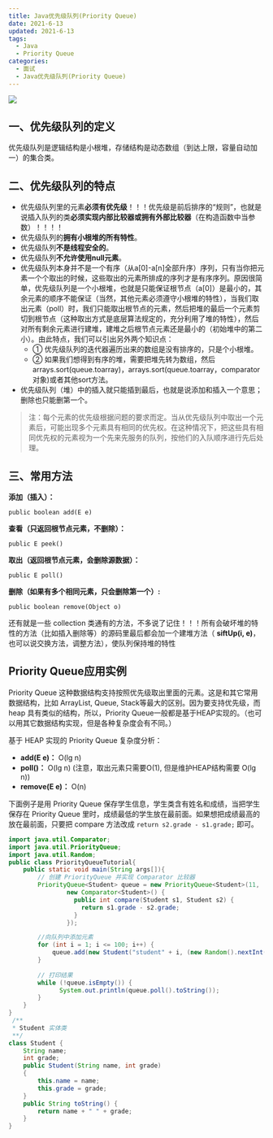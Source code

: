 ```yaml
---
title: Java优先级队列(Priority Queue)
date: 2021-6-13
updated: 2021-6-13
tags:
  - Java
  - Priority Queue
categories:
  - 面试
  - Java优先级队列(Priority Queue)
---
```


![](http://qiniu.zhouhongyin.top/2022/06/12/1655043388-1_iIXOmGDzrtTJmdwbn7cGMw.png)

<!--more-->

## 一、优先级队列的定义

优先级队列是逻辑结构是小根堆，存储结构是动态数组（到达上限，容量自动加一）的集合类。

## 二、优先级队列的特点

- 优先级队列里的元素**必须有优先级**！！！优先级是前后排序的“规则”，也就是说插入队列的类**必须实现内部比较器或拥有外部比较器**（在构造函数中当参数）！！！！
- 优先级队列的**拥有小根堆的所有特性**。
- 优先级队列**不是线程安全的**。
- 优先级队列**不允许使用null元素**。
- 优先级队列本身并不是一个有序（从a[0]-a[n]全部升序）序列，只有当你把元素一个个取出的时候，这些取出的元素所排成的序列才是有序序列。原因很简单，优先级队列是一个小根堆，也就是只能保证根节点（a[0]）是最小的，其余元素的顺序不能保证（当然，其他元素必须遵守小根堆的特性），当我们取出元素（poll）时，我们只能取出根节点的元素，然后把堆的最后一个元素剪切到根节点（这种取出方式是底层算法规定的，充分利用了堆的特性），然后对所有剩余元素进行建堆，建堆之后根节点元素还是最小的（初始堆中的第二小）。由此特点，我们可以引出另外两个知识点：
  - ① 优先级队列的迭代器遍历出来的数组是没有排序的，只是个小根堆。
  - ② 如果我们想得到有序的堆，需要把堆先转为数组，然后arrays.sort(queue.toarray)，arrays.sort(queue.toarray，comparator对象)或者其他sort方法。
- 优先级队列（堆）中的插入就只能插到最后，也就是说添加和插入一个意思；删除也只能删第一个。

> 注：每个元素的优先级根据问题的要求而定。当从优先级队列中取出一个元素后，可能出现多个元素具有相同的优先权。在这种情况下，把这些具有相同优先权的元素视为一个先来先服务的队列，按他们的入队顺序进行先后处理。

## 三、常用方法

**添加（插入）：**

`public boolean add(E e)`

**查看（只返回根节点元素，不删除）：**

`public E peek()`

**取出（返回根节点元素，会删除源数据）：**

`public E poll()`

**删除（如果有多个相同元素，只会删除第一个）:**

`public boolean remove(Object o)`

还有就是一些 collection 类通有的方法，不多说了记住！！！所有会破坏堆的特性的方法（比如插入删除等）的源码里最后都会加一个建堆方法（ **siftUp(i, e)**，也可以说交换方法，调整方法），使队列保持堆的特性


## Priority Queue应用实例

Priority Queue 这种数据结构支持按照优先级取出里面的元素。这是和其它常用数据结构，比如 ArrayList, Queue, Stack等最大的区别。因为要支持优先级，而 heap 具有类似的结构，所以，Priority Queue一般都是基于HEAP实现的。（也可以用其它数据结构实现，但是各种复杂度会有不同。）

基于 HEAP 实现的 Priority Queue 复杂度分析：

- **add(E e)：** O(lg n)
- **poll()：**  O(lg n) (注意，取出元素只需要O(1), 但是维护HEAP结构需要 O(lg n))
- **remove(E e)：** O(n)

下面例子是用 Priority Queue 保存学生信息，学生类含有姓名和成绩，当把学生保存在 Priority Queue 里时，成绩最低的学生放在最前面。如果想把成绩最高的放在最前面，只要把 compare 方法改成 `return s2.grade - s1.grade;` 即可。

```java
import java.util.Comparator;
import java.util.PriorityQueue;
import java.util.Random;
public class PriorityQueueTutorial{
	public static void main(String args[]){
        // 创建 PriorityQueue 并实现 Comparator 比较器
		PriorityQueue<Student> queue = new PriorityQueue<Student>(11,
		        new Comparator<Student>() {
		          public int compare(Student s1, Student s2) {
		            return s1.grade - s2.grade;
		          }
		        });	    

        //向队列中添加元素
		for (int i = 1; i <= 100; i++) {
			queue.add(new Student("student" + i, (new Random().nextInt(1000))));
		}
        
        // 打印结果
		while (!queue.isEmpty()) {
		      System.out.println(queue.poll().toString());
	    }
	}
}
 /**
 * Student 实体类
 **/
class Student {	
	String name;
	int grade;
	public Student(String name, int grade)
	{
		this.name = name;
	    this.grade = grade;
	}
	public String toString() {
		return name + " " + grade;
	}
}
```

